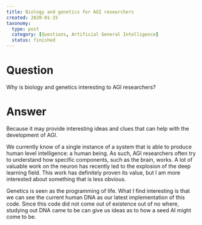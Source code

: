 ```yaml
---
title: Biology and genetics for AGI researchers
created: 2020-01-15
taxonomy:
  type: post
  category: [Questions, Artificial General Intelligence]
  status: finished
---
```


# Question
Why is biology and genetics interesting to AGI researchers?

# Answer
Because it may provide interesting ideas and clues that can help with the development of AGI.

We currently know of a single instance of a system that is able to produce human level intelligence: a human being. As such, AGI researchers often try to understand how specific components, such as the brain, works. A lot of valuable work on the neuron has recently led to the explosion of the deep learning field. This work has definitely proven its value, but I am more interested about something that is less obvious.

Genetics is seen as the programming of life. What I find interesting is that we can see the current human DNA as our latest implementation of this code. Since this code did not come out of existence out of no where, studying out DNA came to be can give us ideas as to how a seed AI might come to be.
